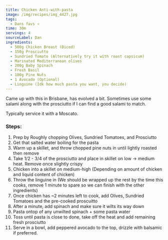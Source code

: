 ```yaml
---
title: Chicken Anti-with-pasta
image: /img/recipes/img_4427.jpg
tags:
  - Dans favs ⭐
time: 30m
servings: 4
sourceLabel: Dan
ingredients:
  - 500g Chicken Breast (Diced)
  - 150g Prosciutto
  - Sundried Tomato (Alternatively try it with roast capsicum)
  - Marinated Mediterranean olives
  - 200g Baby Spinach
  - Fresh Basil
  - 100g Pine Nuts
  - 1 Avocado (Optional)
  - Linguine (Idk how much pasta you want, you decide)
---
```

Came up with this in Brisbane, has evolved a bit. Sometimes use some salami along with the prosciutto if I can find a good salami to match.

Typically service it with a Moscato.

### Steps:

1. Prep by Roughly chopping Olives, Sundried Tomatoes, and Prosciutto
2. Get that salted water boiling for the pasta
3. Warm up a skillet, and throw chopped pine nuts in until lightly roasted then remove
4. Take 1/2 - 3/4 of the prosciutto and place in skillet on low -> medium heat. Remove once slightly crispy
5. Chicken into a skillet on medium-high (Depending on amount of chicken and liquid content of chicken)
6. Throw the linguine in (We should be wrapped up the rest by the time this cooks, remove 1 minute to spare so we can finish with the other ingredients)
7. Once chicken has ~2 minutes left to cook, add Olives, Sundried Tomatoes and the pre-cooked proscuitto
8. After a minute, add spinach and make sure it wilts its way down
9. Pasta ontop of any unwilted spinach + some pasta water
10. Toss until pasta is close to done, take off the heat and add remaining fresh prosciutto
11. Serve in a bowl, add peppered avocado to the top, drizzle with balsamic if preferred.